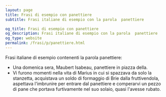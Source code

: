 ```yaml
---
layout: page
title: Frasi di esempio con panettiere 
subtitle: Frasi italiane di esempio con la parola  panettiere

og_title: Frasi di esempio con panettiere 
og_description: Frasi italiane di esempio con la parola  panettiere
og_type: website
permalink: /frasi/p/panettiere.html
---
```


Frasi italiane di esempio contenenti la parola panettiere:


- Una domenica sera, Maubert Isabeau, panettiere in piazza della.
- Vi furono momenti nella vita di Marius in cui si spazzava da solo la stanzetta, acquistava un soldo di formaggio di Brie dalla fruttivendola, aspettava l'imbrunire per entrare dal panettiere e comperarvi un pezzo di pane che portava furtivamente nel suo solaio, quasi l'avesse rubato.
